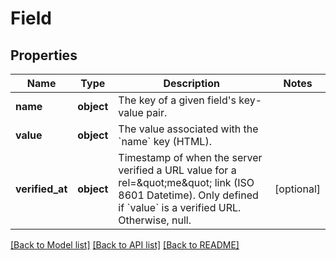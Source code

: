 # Field

## Properties
Name | Type | Description | Notes
------------ | ------------- | ------------- | -------------
**name** | **object** | The key of a given field&#x27;s key-value pair. | 
**value** | **object** | The value associated with the &#x60;name&#x60; key (HTML). | 
**verified_at** | **object** | Timestamp of when the server verified a URL value for a rel&#x3D;\&quot;me\&quot; link (ISO 8601 Datetime). Only defined if &#x60;value&#x60; is a verified URL. Otherwise, null. | [optional] 

[[Back to Model list]](../README.md#documentation-for-models) [[Back to API list]](../README.md#documentation-for-api-endpoints) [[Back to README]](../README.md)


